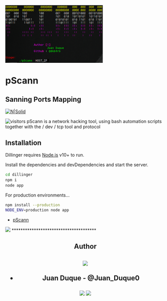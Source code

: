 <img width="61%" align="center" alt="Github" src="https://github.com/dkb4rb/pScann/blob/main/assets/image.png" />

# pScann
## Sanning Ports Mapping

[![N|Solid](https://cldup.com/dTxpPi9lDf.thumb.png)](https://nodesource.com/products/nsolid)

![visitors](https://visitor-badge.glitch.me/badge?page_id=dkb4rb.dkb4rb)
pScann is a network hacking tool, using bash automation scripts together with the / dev / tcp tool and protocol

## Installation

Dillinger requires [Node.js](https://nodejs.org/) v10+ to run.

Install the dependencies and devDependencies and start the server.

```sh
cd dillinger
npm i
node app
```

For production environments...

```sh
npm install --production
NODE_ENV=production node app
```
* [pScann](pScann)

<img width ='32px' src ='https://raw.githubusercontent.com/rahulbanerjee26/githubAboutMeGenerator/main/icons/linux.svg'> 
 **************************************
<h2 align = 'center'>Author</h2>
<h2 align = 'center' ><img src='https://raw.githubusercontent.com/ShahriarShafin/ShahriarShafin/main/Assets/handshake.gif' width="300px"> 

* **Juan Duque** - @Juan_Duque0 

<a href = 'https://www.twitter.com/@juan_duque0'> <img width = '32px' align= 'center' src="https://raw.githubusercontent.com/rahulbanerjee26/githubAboutMeGenerator/main/icons/twitter.svg"/></a> 
<a href = 'https://www.github.com/dkb4rb'> <img width = '32px' align= 'center' src="https://raw.githubusercontent.com/rahulbanerjee26/githubAboutMeGenerator/main/icons/github.svg"/></a> 
